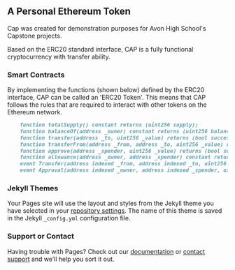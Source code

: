 ## A Personal Ethereum Token
Cap was created for demonstration purposes for Avon High School's Capstone projects.

Based on the ERC20 standard interface, CAP is a fully functional cryptocurrency with transfer ability.

### Smart Contracts

By implementing the functions (shown below) defined by the ERC20 interface, CAP can be called an 'ERC20 Token'. This means that CAP follows the rules that are required to interact with other tokens on the Ethereum network. 

```markdown
    function totalSupply() constant returns (uint256 supply);
    function balanceOf(address _owner) constant returns (uint256 balance);
    function transfer(address _to, uint256 _value) returns (bool success);
    function transferFrom(address _from, address _to, uint256 _value) returns (bool success);
    function approve(address _spender, uint256 _value) returns (bool success);
    function allowance(address _owner, address _spender) constant returns (uint256 remaining);
    event Transfer(address indexed _from, address indexed _to, uint256 _value);
    event Approval(address indexed _owner, address indexed _spender, uint256 _value);
```

### Jekyll Themes

Your Pages site will use the layout and styles from the Jekyll theme you have selected in your [repository settings](https://github.com/jzhr/cap.github.io/settings). The name of this theme is saved in the Jekyll `_config.yml` configuration file.

### Support or Contact

Having trouble with Pages? Check out our [documentation](https://help.github.com/categories/github-pages-basics/) or [contact support](https://github.com/contact) and we’ll help you sort it out.
